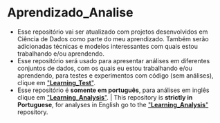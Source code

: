 # Aprendizado_Analise
- Esse repositório vai ser atualizado com projetos desenvolvidos em Ciência de Dados como parte do meu aprendizado. Também serão adicionadas técnicas e modelos interessantes com quais estou trabalhando e/ou aprendendo.
- Esse repositório será usado para apresentar análises em diferentes conjuntos de dados, com os quais eu estou trabalhando e/ou aprendendo, para testes e experimentos com código (sem análises), clique em ["**Learning_Test**"](https://github.com/rfvianna/Learning_Analysis).
- Esse repositório é **somente em português**, para análises em inglês clique em ["**Learning_Analysis**"](https://github.com/rfvianna/Learning_Analysis). | This repository is **strictly in Portuguese**, for analyses in English go to the ["**Learning_Analysis**"](https://github.com/rfvianna/Learning_Analysis) repository.
